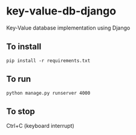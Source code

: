 # key-value-db-django
Key-Value database implementation using Django

## To install
`pip install -r requirements.txt`

## To run
`python manage.py runserver 4000`

## To stop
Ctrl+C (keyboard interrupt) 

